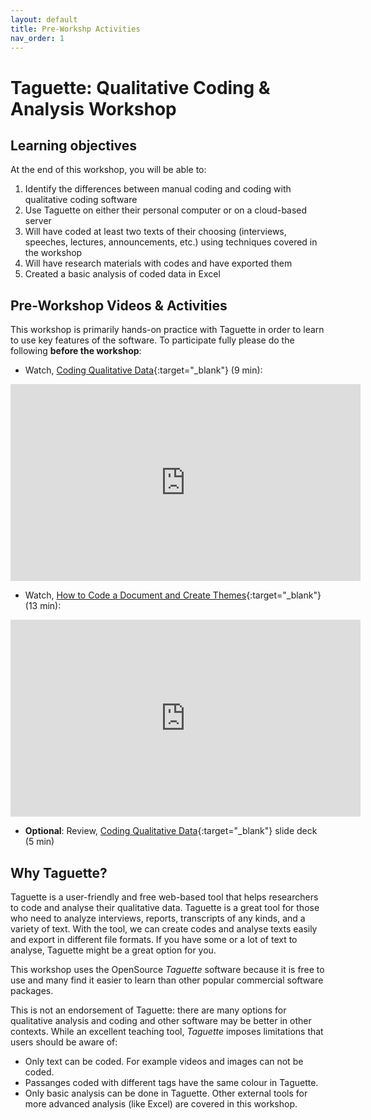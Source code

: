 ```yaml
---
layout: default
title: Pre-Workshp Activities 
nav_order: 1
---
```

# Taguette: Qualitative Coding & Analysis Workshop

## Learning objectives

At the end of this workshop, you will be able to:

1. Identify the differences between manual coding and coding with qualitative coding software
2. Use Taguette on either their personal computer or on a cloud-based server
3. Will have coded at least two texts of their choosing (interviews, speeches, lectures, announcements, etc.) using techniques covered in the workshop
4. Will have research materials with codes and have exported them
5. Created a basic analysis of coded data in Excel
 

## Pre-Workshop Videos & Activities
This workshop is primarily hands-on practice with Taguette in order to learn to use key features of the software. To participate fully please do the following **before the workshop**:

- Watch, [Coding Qualitative Data](https://www.youtube.com/watch?v=lYzhgMZii3o){:target="_blank"} (9 min):
<iframe width="560" height="315" src="https://www.youtube.com/embed/lYzhgMZii3o" title="YouTube video player" frameborder="0" allow="accelerometer; autoplay; clipboard-write; encrypted-media; gyroscope; picture-in-picture" allowfullscreen></iframe>

- Watch, [How to Code a Document and Create Themes](https://www.youtube.com/watch?v=sHv3RzKWNcQ){:target="_blank"} (13 min):
<iframe width="560" height="315" src="https://www.youtube.com/embed/sHv3RzKWNcQ" title="YouTube video player" frameborder="0" allow="accelerometer; autoplay; clipboard-write; encrypted-media; gyroscope; picture-in-picture" allowfullscreen></iframe>

- **Optional**: Review, [Coding Qualitative Data](https://docs.google.com/presentation/d/1l6-NMZ4S64ZkuER_pjk4ORVYH4tq7GHl/){:target="_blank"} slide deck (5 min)


## Why Taguette? 
Taguette is a user-friendly and free web-based tool that helps researchers to code and analyse their qualitative data. Taguette is a great tool for those who need to analyze interviews, reports, transcripts of any kinds, and a variety of text. With the tool, we can create codes and analyse texts easily and export in different file formats. If you have some or a lot of text to analyse, Taguette might be a great option for you.

This workshop uses the OpenSource _Taguette_ software because it is free to use and many find it easier to learn than other popular commercial software packages. 

This is not an endorsement of Taguette: there are many options for qualitative analysis and coding and other software may be better in other contexts. While an excellent teaching tool, _Taguette_ imposes limitations that users should be aware of:

- Only text can be coded. For example videos and images can not be coded.
- Passanges coded with different tags have the same colour in Taguette. 
- Only basic analysis can be done in Taguette. Other external tools for more advanced analysis (like Excel) are covered in this workshop.
